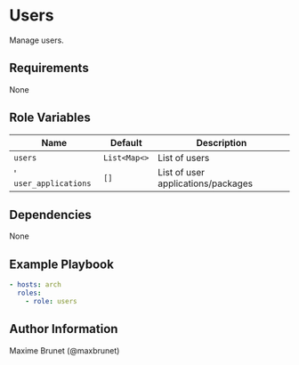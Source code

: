 # Users

Manage users.

## Requirements

None

## Role Variables

| Name                | Default      | Description                        |
| ------------------- | ------------ | ---------------------------------- |
| `users`             | `List<Map<>` | List of users                      |
' `user_applications` | `[]`         | List of user applications/packages |

## Dependencies

None

## Example Playbook

```yaml
- hosts: arch
  roles:
    - role: users
```

## Author Information

Maxime Brunet (@maxbrunet)
